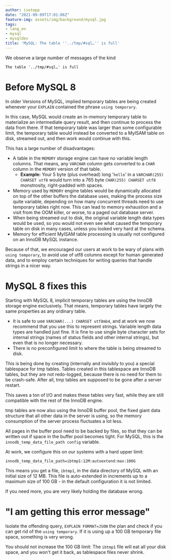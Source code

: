 ```yaml
---
author: isotopp
date: "2021-09-09T17:01:06Z"
feature-img: assets/img/background/mysql.jpg
tags:
- lang_en
- mysql
- mysqldev
title: 'MySQL: The table ''../tmp/#sql…'' is full'
---
```

We observe a large number of messages of the kind

```console
The table '../tmp/#sql…' is full
```

# Before MySQL 8

In older Versions of MySQL, implied temporary tables are being created whenever your `EXPLAIN` contained the phrase `using temporary`.

In this case, MySQL would create an in-memory temporary table to materialize an intermediate query result, and then continue to process the data from there. If that temporary table was larger than some configurable limit, the temporary table would instead be converted to a MyISAM table on disk, streamed out, and then work would continue with this.

This has a large number of disadvantages:

- A table in the `MEMORY` storage engine can have no variable length columns. That means, any `VARCHAR` column gets converted to a `CHAR` column in the `MEMORY` version of that table. 
  - **Example:** Your 5 byte (plus overhead) long '`hello`' in a `VARCHAR(255) CHARSET utf8` would turn into a 765 byte `CHAR(255) CHARSET utf8` monstrosity, right-padded with spaces.
- Memory used by `MEMORY` engine tables would be dynamically allocated on top of the other buffers the database uses, making the process size quite variable, depending on how many concurrent threads need to use temporary tables right now. This can lead to memory exhaustion and a visit from the OOM killer, or worse, to a paged out database server.
- When being streamed out to disk, the original variable length data types would be used, so you would not even see what caused the temporary table on disk in many cases, unless you looked very hard at the schema.
- Memory for efficient MyISAM table processing is usually not configured on an InnoDB MySQL instance.

Because of that, we encouraged our users at work to be wary of plans with `using temporary`, to avoid use of utf8 columns except for human generated data, and to employ certain techniques for writing queries that handle strings in a nicer way.

# MySQL 8 fixes this

Starting with MySQL 8, implicit temporary tables are using the InnoDB storage engine exclusively. That means, temporary tables have largely the same properties as any ordinary table.

- It is safe to use `VARCHAR(...) CHARSET utf8mb4`, and at work we now recommend that you use this to represent strings. Variable length data types are handled just fine. It is fine to use single byte character sets for internal strings (names of status fields and other internal strings), but even that is no longer necessary.
- There is no preconfigured limit to where the table is being streamed to disk.

This is being done by creating (internally and invisibly to you) a special tablespace for tmp tables. Tables created in this tablespace are InnoDB tables, but they are not redo-logged, because there is no need for them to be crash-safe. After all, tmp tables are supposed to be gone after a server restart.

This saves a ton of I/O and makes these tables very fast, while they are still compatible with the rest of the InnoDB engine.

tmp tables are now also using the InnoDB buffer pool, the fixed giant data structure that all other data in the server is using, so the memory consumption of the server process fluctuates a lot less.

All pages in the buffer pool need to be backed by files, so that they can be written out if space in the buffer pool becomes tight. For MySQL, this is the `innodb_temp_data_file_path config` variable.

At work, we configure this on our systems with a hard upper limit:

```console
innodb_temp_data_file_path=ibtmp1:12M:autoextend:max:100G
```

This means you get a file, `ibtmp1`, in the data directory of MySQL with an initial size of 12 MB. This file is auto-extended in increments up to a maximum size of 100 GB - in the default configuration it is not limited.

If you need more, you are very likely holding the database wrong.

# "I am getting this error message"

Isolate the offending query, `EXPLAIN FORMAT=JSON` the plan and check if you can get rid of the `using temporary`. If it is using up a 100 GB temporary file space, something is very wrong.

You should not increase the 100 GB limit: The `ibtmp1` file will eat all your disk space, and you won't get it back, as tablespace files never shrink.
